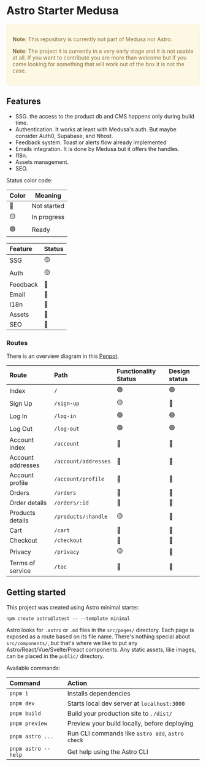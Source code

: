 # Astro Starter Medusa

<div style="padding: 15px; border: 1px solid transparent; border-color: transparent; margin-bottom: 20px; border-radius: 4px; color: #8a6d3b;; background-color: #fcf8e3; border-color: #faebcc;">
  <p><strong>Note</strong>: This repository is currently not part of Medusa nor Astro.</p>
  <p><strong>Note</strong>: The project it is currently in a very early stage and it is not usable at all. If you want to contribute you are more than welcome but if you came looking for something that will work out of the box it is not the case.</p>
</div>

## Features

- SSG. the access to the product db and CMS happens only during build time.
- Authentication. It works at least with Medusa's auth. But maybe consider Auth0, Supabase, and Nhost.
- Feedback system. Toast or alerts flow already implemented
- Emails integration. It is done by Medusa but it offers the handles.
- I18n.
- Assets management.
- SEO.

Status color code:

| Color | Meaning     |
| ----- | ----------- |
| 🔴    | Not started |
| 🟡    | In progress |
| 🟢    | Ready       |

| Feature  | Status |
| :------- | :----- |
| SSG      | 🟡     |
| Auth     | 🟡     |
| Feedback | 🔴     |
| Email    | 🔴     |
| I18n     | 🔴     |
| Assets   | 🔴     |
| SEO      | 🔴     |

### Routes

There is an overview diagram in this [Penpot](https://design.penpot.app/#/view/68ed4b09-2f3c-800a-8002-1cf56a67fac6?page-id=68ed4b09-2f3c-800a-8002-1cf56a67fac7&section=interactions&index=0&share-id=3aa36115-a896-8122-8002-21266e2c4ba3).

| Route             | Path                 | Functionality Status | Design status |
| :---------------- | :------------------- | :------------------- | :------------ |
| Index             | `/`                  | 🟢                   | 🟢            |
| Sign Up           | `/sign-up`           | 🟡                   | 🔴            |
| Log In            | `/log-in`            | 🟢                   | 🟢            |
| Log Out           | `/log-out`           | 🟢                   | 🟢            |
| Account index     | `/account`           | 🔴                   | 🔴            |
| Account addresses | `/account/addresses` | 🔴                   | 🔴            |
| Account profile   | `/account/profile`   | 🔴                   | 🔴            |
| Orders            | `/orders`            | 🔴                   | 🔴            |
| Order details     | `/orders/:id`        | 🔴                   | 🔴            |
| Products details  | `/products/:handle`  | 🟡                   | 🔴            |
| Cart              | `/cart`              | 🔴                   | 🔴            |
| Checkout          | `/checkout`          | 🔴                   | 🔴            |
| Privacy           | `/privacy`           | 🟡                   | 🔴            |
| Terms of service  | `/toc`               | 🔴                   | 🔴            |

## Getting started

This project was created using Astro minimal starter.

```
npm create astro@latest -- --template minimal
```

Astro looks for `.astro` or `.md` files in the `src/pages/` directory. Each page is exposed as a route based on its file name. There's nothing special about `src/components/`, but that's where we like to put any Astro/React/Vue/Svelte/Preact components. Any static assets, like images, can be placed in the `public/` directory.

Available commands:

| Command             | Action                                           |
| :------------------ | :----------------------------------------------- |
| `pnpm i`            | Installs dependencies                            |
| `pnpm dev`          | Starts local dev server at `localhost:3000`      |
| `pnpm build`        | Build your production site to `./dist/`          |
| `pnpm preview`      | Preview your build locally, before deploying     |
| `pnpm astro ...`    | Run CLI commands like `astro add`, `astro check` |
| `pnpm astro --help` | Get help using the Astro CLI                     |

